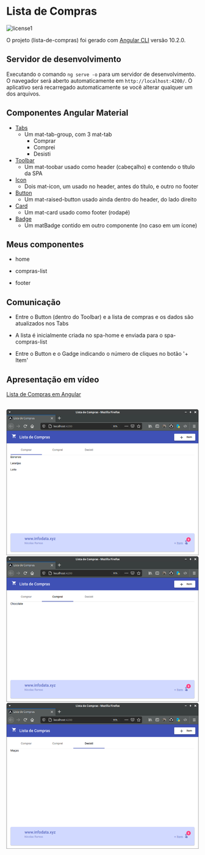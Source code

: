 # Lista de Compras

![license1](https://img.shields.io/static/v1?label=License&message=MIT&color=orange)

O projeto (lista-de-compras) foi gerado com  [Angular CLI](https://github.com/angular/angular-cli) versão 10.2.0.


## Servidor de desenvolvimento

Executando o comando `ng serve -o` para um servidor de desenvolvimento. O navegador será aberto automaticamente em `http://localhost:4200/`. O aplicativo será recarregado automaticamente se você alterar qualquer um dos arquivos.


## Componentes Angular Material

- [Tabs](https://v10.material.angular.io/components/tabs/overview)
    - Um mat-tab-group, com 3 mat-tab
        - Comprar
        - Comprei
        - Desisti
- [Toolbar](https://v10.material.angular.io/components/toolbar/overview)
    - Um mat-toobar usado como header (cabeçalho) e contendo o título da SPA
- [Icon](https://v10.material.angular.io/components/icon/overview)
    - Dois mat-icon, um usado no header, antes do título, e outro no footer
- [Button](https://v10.material.angular.io/components/button/overview)
    - Um mat-raised-button usado ainda dentro do header, do lado direito
- [Card](https://v10.material.angular.io/components/card/overview)
    - Um mat-card usado como footer (rodapé)
- [Badge](https://v10.material.angular.io/components/badge/overview)
    - Um matBadge contido em outro componente (no caso em um ícone)


## Meus componentes

- home

- compras-list

- footer


## Comunicação

- Entre o Button (dentro do Toolbar) e a lista de compras e os dados são atualizados nos Tabs

- A lista é inicialmente criada no spa-home e enviada para o spa-compras-list

- Entre o Button e o Gadge indicando o número de cliques no botão '+ Item'


## Apresentação em vídeo

[Lista de Compras em Angular](https://youtu.be/qNM7ILgweNQ)


<br>
<img src="src/assets/tela.png">
<br>
<img src="src/assets/tela2.png">
<br>
<img src="src/assets/tela3.png">
